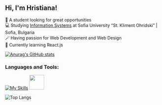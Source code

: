 ## Hi, I'm Hristiana!

👀 A student looking for great opportunities</br>
💻 Studying [Information Systems](https://www.fmi.uni-sofia.bg/bg/informacionni-sistemi) at Sofia University “St. Kliment Ohridski” | Sofia, Bulgaria<br/>
🪄 Having passion for Web Development and Web Design</br>
🌱 Currently learning React.js</br>
<!--<br></br>-->

[![Anurag's GitHub stats](https://github-readme-stats.vercel.app/api?username=hrisa006&show_icons=true&theme=tokyonight)](https://github.com/anuraghazra/github-readme-stats)

### Languages and Tools:
[![My Skills](https://skillicons.dev/icons?i=cpp,java,html,css,js,react,vite,mysql,ps)](https://skillicons.dev) <a><img src="https://upload.wikimedia.org/wikipedia/commons/thumb/b/b6/Adobe_Photoshop_Lightroom_CC_logo.svg/512px-Adobe_Photoshop_Lightroom_CC_logo.svg.png" width="48" height="48" style=""></img></a>

![Top Langs](https://github-readme-stats.vercel.app/api/top-langs/?username=hrisa006&layout=compact&theme=catppuccin_mocha)
